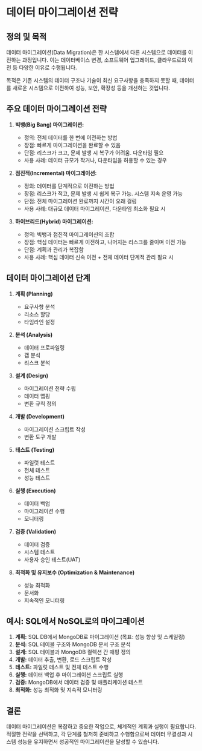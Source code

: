 # 데이터 마이그레이션 전략

## 정의 및 목적

데이터 마이그레이션(Data Migration)은 한 시스템에서 다른 시스템으로 데이터를 이전하는 과정입니다. 이는 데이터베이스 변경, 소프트웨어 업그레이드, 클라우드로의 이전 등 다양한 이유로 수행됩니다.

목적은 기존 시스템의 데이터 구조나 기술이 최신 요구사항을 충족하지 못할 때, 데이터를 새로운 시스템으로 이전하여 성능, 보안, 확장성 등을 개선하는 것입니다.

## 주요 데이터 마이그레이션 전략

1. **빅뱅(Big Bang) 마이그레이션:**
   - 정의: 전체 데이터를 한 번에 이전하는 방법
   - 장점: 빠르게 마이그레이션을 완료할 수 있음
   - 단점: 리스크가 크고, 문제 발생 시 복구가 어려움. 다운타임 필요
   - 사용 사례: 데이터 규모가 작거나, 다운타임을 허용할 수 있는 경우

2. **점진적(Incremental) 마이그레이션:**
   - 정의: 데이터를 단계적으로 이전하는 방법
   - 장점: 리스크가 적고, 문제 발생 시 쉽게 복구 가능. 시스템 지속 운영 가능
   - 단점: 전체 마이그레이션 완료까지 시간이 오래 걸림
   - 사용 사례: 대규모 데이터 마이그레이션, 다운타임 최소화 필요 시

3. **하이브리드(Hybrid) 마이그레이션:**
   - 정의: 빅뱅과 점진적 마이그레이션의 조합
   - 장점: 핵심 데이터는 빠르게 이전하고, 나머지는 리스크를 줄이며 이전 가능
   - 단점: 계획과 관리가 복잡함
   - 사용 사례: 핵심 데이터 신속 이전 + 전체 데이터 단계적 관리 필요 시

## 데이터 마이그레이션 단계

1. **계획 (Planning)**
   - 요구사항 분석
   - 리소스 할당
   - 타임라인 설정

2. **분석 (Analysis)**
   - 데이터 프로파일링
   - 갭 분석
   - 리스크 분석

3. **설계 (Design)**
   - 마이그레이션 전략 수립
   - 데이터 맵핑
   - 변환 규칙 정의

4. **개발 (Development)**
   - 마이그레이션 스크립트 작성
   - 변환 도구 개발

5. **테스트 (Testing)**
   - 파일럿 테스트
   - 전체 테스트
   - 성능 테스트

6. **실행 (Execution)**
   - 데이터 백업
   - 마이그레이션 수행
   - 모니터링

7. **검증 (Validation)**
   - 데이터 검증
   - 시스템 테스트
   - 사용자 승인 테스트(UAT)

8. **최적화 및 유지보수 (Optimization & Maintenance)**
   - 성능 최적화
   - 문서화
   - 지속적인 모니터링

## 예시: SQL에서 NoSQL로의 마이그레이션

1. **계획:** SQL DB에서 MongoDB로 마이그레이션 (목표: 성능 향상 및 스케일링)
2. **분석:** SQL 테이블 구조와 MongoDB 문서 구조 분석
3. **설계:** SQL 테이블과 MongoDB 컬렉션 간 매핑 정의
4. **개발:** 데이터 추출, 변환, 로드 스크립트 작성
5. **테스트:** 파일럿 테스트 및 전체 테스트 수행
6. **실행:** 데이터 백업 후 마이그레이션 스크립트 실행
7. **검증:** MongoDB에서 데이터 검증 및 애플리케이션 테스트
8. **최적화:** 성능 최적화 및 지속적 모니터링

## 결론

데이터 마이그레이션은 복잡하고 중요한 작업으로, 체계적인 계획과 실행이 필요합니다. 적절한 전략을 선택하고, 각 단계를 철저히 준비하고 수행함으로써 데이터 무결성과 시스템 성능을 유지하면서 성공적인 마이그레이션을 달성할 수 있습니다.
